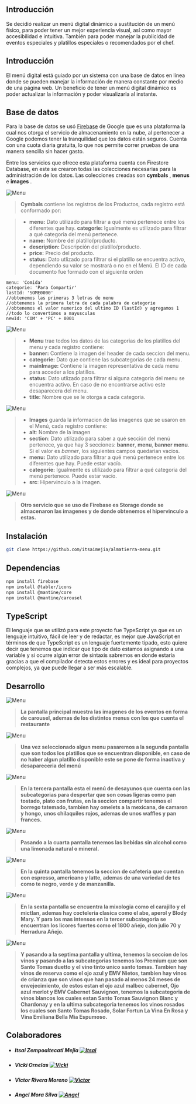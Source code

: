 ## Introducción



Se decidió realizar un menú digital dinámico a sustitución de un menú físico, para poder tener un mejor experiencia visual, así como mayor accesibilidad e intuitiva. También para poder manejar la publicidad de eventos especiales y platillos especiales o recomendados por el chef.



## Introducción
El menú digital está guiado por un sistema con una base de datos en línea donde se pueden manejar la información de manera constante  por medio de una página web. Un beneficio de tener un menú digital dinámico es poder actualizar la información y poder visualizarla al instante.

## Base de datos
Para la base de datos se usó [Firebase](https://firebase.google.com "Firebase") de Google que es una plataforma la cual nos otorga el servicio de almacenamiento en la nube, al pertenecer a Google podemos tener la tranquilidad que los datos están seguros. Cuenta con una cuota diaria gratuita, lo que nos permite correr pruebas de una manera sencilla sin hacer gasto. 

Entre los servicios que ofrece esta plataforma cuenta con Firestore Database, en este se crearon todas las colecciones necesarias para la administración de los datos. Las colecciones creadas son **cymbals** , **menus** e **images** .

![Menu](https://imagizer.imageshack.com/v2/1280x1024q90/922/TdKK0m.png "Menu")
>**Cymbals** contiene los registros de los Productos, cada registro está conformado por:

>- **menu:** Dato utilizado para filtrar a qué menú pertenece entre los diferentes que hay.
>**categorie:** Igualmente es utilizado para filtrar a qué categoria del menú pertenece.
>- **name:** Nombre del platillo/producto.
>- **description:** Descripción del platillo/producto.
>- **price:** Precio del producto.
>- **status:** Dato utlizado para filtrar si el platillo se encuentra activo,  dependiendo su valor se mostrará o no en el Menú.
El ID de cada documento fue formado con el siguiente orden


    menu: 'Comida'
    categorie: 'Para Compartir'
    lastId: 'SOME0000'
    //obtenemos las primeras 3 letras de menu 
    //obtenemos la primera letra de cada palabra de categorie
    //obtenemos el valor numerico del ultimo ID (lastId) y agregamos 1 
    //todo lo convertimos a mayusculas
    newId: 'COM' + 'PC' + 0001

![Menu](https://imagizer.imageshack.com/v2/1280x1024q90/924/4pAF9r.png "Menu")
>- **Menu** trae todos los datos de las categorias de los platillos del menu y cada registro contiene:
>- **banner:** Contiene la imagen del header de cada seccion del menu.
>- **categorie:** Dato que contiene las subcategorias de cada menu.
>- **mainImage:** Contiene la imagen representativa de cada menu para acceder a los platillos.
>- **status:**  Dato utlizado para filtrar si alguna categoria del menu se encuentra activo. En caso de no encontrarse activo este desaparecera del menu.
>- **title:** Nombre que se le otorga a cada categoria.

![Menu](https://imagizer.imageshack.com/v2/1280x1024q90/923/lzkcU0.png "Menu")
>- **Images** guarda la informacion de las imagenes que se usaron en el Menú, cada registro contiene:
>- **alt**: Nombre de la imagen
>- **section**: Dato utilizado para saber a qué sección del menú pertenece, ya que hay 3 secciones: **banner**, **menu**, **banner menu**. Si el valor es *banner*, los siguientes campos quedarian vacios. 
>- **menu:** Dato utilizado para filtrar a qué menú pertenece entre los diferentes que hay. Puede estar vacío.
>- **categorie:** Igualmente es utilizado para filtrar a qué categoria del menú pertenece. Puede estar vacío.
>- **src**: Hipervinculo a la imagen. 

![Menu](https://imagizer.imageshack.com/v2/1280x1024q90/922/r7pnRI.png "Menu")
>**Otro servicio que se uso de Firebase es Storage donde se almacenaron las imagenes y de donde obtenemos el hipervinculo a estas.**

## Instalación

```bash
git clone https://github.com/itsaimejia/almatierra-menu.git
```

## Dependencias
```bash
npm install firebase
npm install @tabler/icons
npm install @mantine/core
npm install @mantine/carousel
```

## TypeScript
El lenguaje que se utilizó para este proyecto fue TypeScript ya que es un lenguaje intuitivo, fácil de leer y de redactar, es mejor que JavaScript en términos de que TypeScript es un lenguaje fuertemente tipado, esto quiere decir que tenemos que indicar que tipo de dato estamos asignando a una variable y si ocurre algún error de sintaxis sabremos en donde estaría gracias a que el compilador detecta estos errores y es ideal para proyectos complejos, ya que puede llegar a ser más escalable.

## Desarrollo

![Menu](https://imagizer.imageshack.com/v2/1280x1024q90/924/nPegl2.png "Menu")

>**La pantalla principal muestra las imagenes de los eventos en forma de carousel, ademas de los distintos menus con los que cuenta el restaurante**

![Menu](https://imagizer.imageshack.com/v2/1280x1024q90/924/GM5OxE.png "Menu")

>**Una vez seleccionado algun menu pasaremos a la segunda pantalla que son todos los platillos que se encuentran disponible, en caso de no haber algun platillo disponible este se pone de forma inactiva y desapareceria del menú**

![Menu](https://imagizer.imageshack.com/v2/1280x1024q90/924/ottMvP.png "Menu")
>**En la tercera pantalla esta el menú de desayunos que cuenta con las subcategorias para despertar que son cosas ligeras como pan tostado, plato con frutas, en la seccion compartir tenemos el borrego tatemado, tambien hay omelets a la mexicana, de camaron y hongo, unos chilaquiles rojos, ademas de unos waffles y pan frances.**

![Menu](https://imagizer.imageshack.com/v2/1280x1024q90/923/cZyp8G.png "Menu")
>**Pasando a la cuarta pantalla tenemos las bebidas sin alcohol como una limonada natural o mineral.**

![Menu](https://imagizer.imageshack.com/v2/1280x1024q90/924/uiFMU7.png "Menu")
>**En la quinta pantalla tenemos la seccion de cafeteria que cuentan con espresso, americano y latte, ademas de una variedad de tes como te negro, verde y de manzanilla.**

![Menu](https://imagizer.imageshack.com/v2/1280x1024q90/923/MTsAAC.png "Menu")
>**En la sexta pantalla se encuentra la mixologia como el carajillo y el mictlan, ademas hay cocteleria clasica como el abe, aperol y Blody Mary. Y para los mas intensos en la tercer  subcategoria se encuentran los licores fuertes como el 1800 añejo, don julio 70 y Herradura Añejo.**

![Menu](https://imagizer.imageshack.com/v2/1280x1024q90/922/iO3NDa.png "Menu")
>**Y pasando a la septima pantalla y ultima, tenemos la seccion de los vinos y pasando a las subcategorias tenemos los Premium que son Santo Tomas duetto y el vino tinto unico santo tomas. Tambien hay vinos de reserva como el ojo azul y  EMV Nietos, tambien hay vinos de crianza que son vinos que han pasado al menos 24 meses de envejecimiento, de estos estan el ojo azul malbec cabernet, Ojo azul merlot y EMV Cabernet Sauvignon, tenemos la subcategoria de vinos blancos los cuales estan Santo Tomas Sauvignon Blanc y Chardonay y en la ultima subcategoria tenemos los vinos rosados los cuales son Santo Tomas Rosado, Solar Fortun La Vina En Rosa y Vina Emiliana Bella Mia Espumoso.**

## Colaboradores

- ##### Itsai Zempoaltecatl Mejia [![Itsai](https://imagizer.imageshack.com/v2/1280x1024q90/924/0KjJQs.png)](https://github.com/itsaimejia)
- ##### Vicki Ornelas  [![Vicki](https://imagizer.imageshack.com/v2/100x75q90/923/bOThTs.png)](https://github.com/Vickiornelas27)
- ##### Victor Rivera Moreno [![Victor](https://imagizer.imageshack.com/v2/100x75q90/923/dW2yYz.png)](https://github.com/Victor-Martin-Rivera)
- ##### Angel Mora Silva [![Angel](https://imagizer.imageshack.com/v2/100x75q90/923/b0brgy.png)](https://github.com/itsaimejia)
